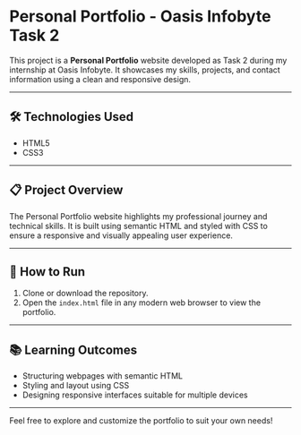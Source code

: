 # Personal Portfolio - Oasis Infobyte Task 2

This project is a **Personal Portfolio** website developed as Task 2 during my internship at Oasis Infobyte. It showcases my skills, projects, and contact information using a clean and responsive design.

---

## 🛠️ Technologies Used

- HTML5  
- CSS3

---

## 📋 Project Overview

The Personal Portfolio website highlights my professional journey and technical skills. It is built using semantic HTML and styled with CSS to ensure a responsive and visually appealing user experience.

---

## 🚀 How to Run

1. Clone or download the repository.  
2. Open the `index.html` file in any modern web browser to view the portfolio.

---

## 📚 Learning Outcomes

- Structuring webpages with semantic HTML  
- Styling and layout using CSS  
- Designing responsive interfaces suitable for multiple devices

---

Feel free to explore and customize the portfolio to suit your own needs!
